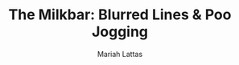 ---
# Episode Settings
title: "The Milkbar: Blurred Lines & Poo Jogging"
episode: 10
link: "https://podcasts.apple.com/au/podcast/the-milkbar/id1478059008"
show-description: "Benito gives a heart-rending rendition of Robin

Thicke's Blurred Lines, while Mariah's 
secret love of Fortnite is uncovered."

# Podcast Settings
podcast: "The Milkbar"
apple: "https://podcasts.apple.com/au/podcast/the-milkbar/id1478059008"
spotify: "https://open.spotify.com/show/1jZ8UrvFnje63aQNC4fzo2"
subscribe: "https://player.whooshkaa.com/shows/the-milkbar"

# Post Settings
author: Mariah Lattas
category: podcast
tags: podcast the-milkbar
layout: post
type: podcast
---